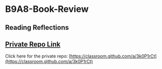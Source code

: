 # B9A8-Book-Review

## Reading Reflections

## [ Private Repo Link](https://classroom.github.com/a/3k0P1rCt)

Click here for the private repo: [https://classroom.github.com/a/3k0P1rCt](https://classroom.github.com/a/3k0P1rCt)
